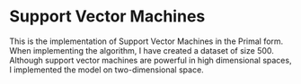 
# Support Vector Machines

This is the implementation of Support Vector Machines in the Primal form. When implementing the algorithm, I have created a dataset of size 500.
Although support vector machines are powerful in high dimensional spaces, I implemented the model on two-dimensional space.

